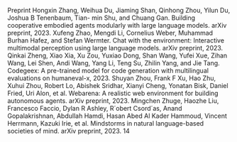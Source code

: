 Preprint
Hongxin Zhang, Weihua Du, Jiaming Shan, Qinhong Zhou, Yilun Du, Joshua B Tenenbaum, Tian-
min Shu, and Chuang Gan. Building cooperative embodied agents modularly with large language
models. arXiv preprint, 2023.
Xufeng Zhao, Mengdi Li, Cornelius Weber, Muhammad Burhan Hafez, and Stefan Wermter. Chat
with the environment: Interactive multimodal perception using large language models. arXiv
preprint, 2023.
Qinkai Zheng, Xiao Xia, Xu Zou, Yuxiao Dong, Shan Wang, Yufei Xue, Zihan Wang, Lei Shen,
Andi Wang, Yang Li, Teng Su, Zhilin Yang, and Jie Tang. Codegeex: A pre-trained model for
code generation with multilingual evaluations on humaneval-x, 2023.
Shuyan Zhou, Frank F Xu, Hao Zhu, Xuhui Zhou, Robert Lo, Abishek Sridhar, Xianyi Cheng,
Yonatan Bisk, Daniel Fried, Uri Alon, et al. Webarena: A realistic web environment for building
autonomous agents. arXiv preprint, 2023.
Mingchen Zhuge, Haozhe Liu, Francesco Faccio, Dylan R Ashley, R´obert Csord´as, Anand
Gopalakrishnan, Abdullah Hamdi, Hasan Abed Al Kader Hammoud, Vincent Herrmann, Kazuki
Irie, et al. Mindstorms in natural language-based societies of mind. arXiv preprint, 2023.
14
